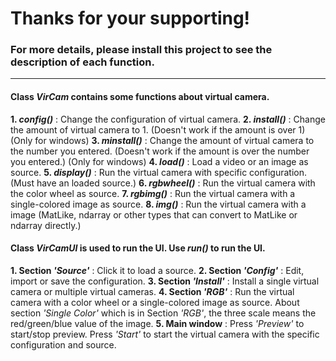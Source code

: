 # Thanks for your supporting!
### For more details, please install this project to see the description of each function.
---
#### Class *VirCam*  contains some functions about virtual camera.

 **1. *config()*** : Change the configuration of virtual camera.
 **2. *install()*** : Change the amount of virtual camera to 1. (Doesn't work if the amount is over 1) (Only for windows)
 **3. *minstall()*** : Change the amount of virtual camera to the number you entered. (Doesn't work if the amount is over the number you entered.) (Only for windows)
 **4.  *load()*** : Load a video or an image as source.
 **5. *display()*** : Run the virtual camera with specific configuration. (Must have an loaded source.)
 **6. *rgbwheel()*** : Run the virtual camera with the color wheel as source.
 **7. *rgbimg()*** : Run the virtual camera with a single-colored image as source.
 **8. *img()*** : Run the virtual camera with a image (MatLike, ndarray or other types that can convert to MatLike or ndarray directly.)

#### Class *VirCamUI* is used to run the UI. Use *run()* to run the UI.

 **1. Section *'Source'*** : Click it to load a source.
 **2. Section *'Config'*** : Edit, import or save the configuration.
 **3. Section *'Install'*** : Install a single virtual camera or multiple virtual cameras.
 **4. Section *'RGB'*** : Run the virtual camera with a color wheel or a single-colored image as source. About section *'Single Color'* which is in Section *'RGB'*, the three scale means the red/green/blue value of the image.
 **5. Main window** : Press *'Preview'* to start/stop preview. Press *'Start'* to start the virtual camera with the specific configuration and source.